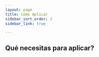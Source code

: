 ```yaml
---
layout: page
title: Cómo Aplicar
sidebar_sort_order: 2
sidebar_link: true

---
```


## Qué necesitas para aplicar?
